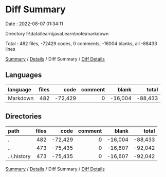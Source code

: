 # Diff Summary

Date : 2022-08-07 01:34:11

Directory f:\\data\\learn\\javaLearn\\note\\markdown

Total : 482 files,  -72429 codes, 0 comments, -16004 blanks, all -88433 lines

[Summary](results.md) / [Details](details.md) / Diff Summary / [Diff Details](diff-details.md)

## Languages
| language | files | code | comment | blank | total |
| :--- | ---: | ---: | ---: | ---: | ---: |
| Markdown | 482 | -72,429 | 0 | -16,004 | -88,433 |

## Directories
| path | files | code | comment | blank | total |
| :--- | ---: | ---: | ---: | ---: | ---: |
| . | 482 | -72,429 | 0 | -16,004 | -88,433 |
| .. | 473 | -75,435 | 0 | -16,607 | -92,042 |
| ..\\.history | 473 | -75,435 | 0 | -16,607 | -92,042 |

[Summary](results.md) / [Details](details.md) / Diff Summary / [Diff Details](diff-details.md)